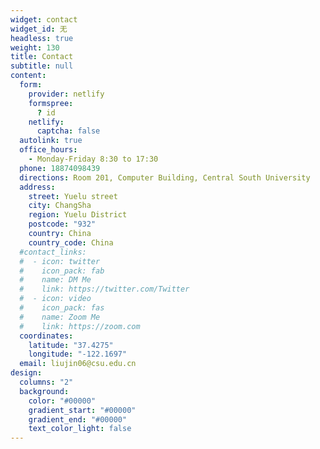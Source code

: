 ```yaml
---
widget: contact
widget_id: 无
headless: true
weight: 130
title: Contact
subtitle: null
content:
  form:
    provider: netlify
    formspree:
      ? id
    netlify:
      captcha: false
  autolink: true
  office_hours:
    - Monday-Friday 8:30 to 17:30
  phone: 18874098439
  directions: Room 201, Computer Building, Central South University
  address:
    street: Yuelu street
    city: ChangSha
    region: Yuelu District
    postcode: "932"
    country: China
    country_code: China
  #contact_links:
  #  - icon: twitter
  #    icon_pack: fab
  #    name: DM Me
  #    link: https://twitter.com/Twitter
  #  - icon: video
  #    icon_pack: fas
  #    name: Zoom Me
  #    link: https://zoom.com
  coordinates:
    latitude: "37.4275"
    longitude: "-122.1697"
  email: liujin06@csu.edu.cn
design:
  columns: "2"
  background:
    color: "#00000"
    gradient_start: "#00000"
    gradient_end: "#00000"
    text_color_light: false
---
```


